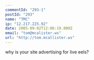 ```yaml
---
commentId: "293-1"
postId: "293"
name: "TMC"
ip: "12.217.225.92"
date: 2005-09-02T12:06:19.000Z
email: "tom@mcalister.ws"
url: "http://tom.mcallister.ws"
---
```

<p>why is your site advertising for live eels?</p>